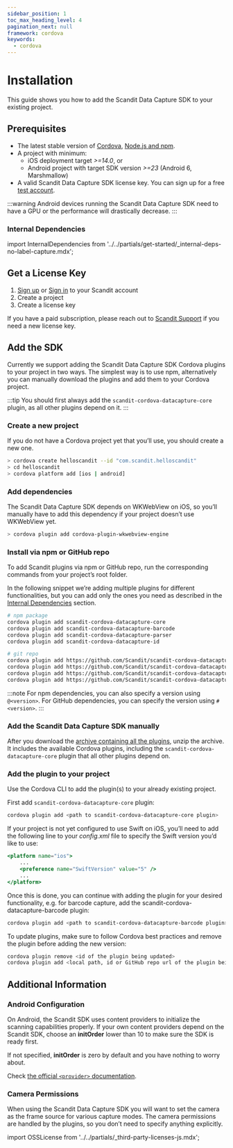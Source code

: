 ```yaml
---
sidebar_position: 1
toc_max_heading_level: 4
pagination_next: null
framework: cordova
keywords:
  - cordova
---
```


# Installation

This guide shows you how to add the Scandit Data Capture SDK to your existing project.

## Prerequisites

- The latest stable version of [Cordova](https://github.com/apache/cordova-cli#installation), [Node.js and npm](https://nodejs.org/en/download/).
- A project with minimum:
	- iOS deployment target _>=14.0_, or
	- Android project with target SDK version _>=23_ (Android 6, Marshmallow)
- A valid Scandit Data Capture SDK license key. You can sign up for a free [test account](https://ssl.scandit.com/dashboard/sign-up?p=test&utm%5Fsource=documentation).

:::warning
Android devices running the Scandit Data Capture SDK need to have a GPU or the performance will drastically decrease.
:::

### Internal Dependencies

import InternalDependencies from '../../partials/get-started/_internal-deps-no-label-capture.mdx';

<InternalDependencies/>

## Get a License Key

1. [Sign up](https://ssl.scandit.com/dashboard/sign-up?p=test) or [Sign in](https://ssl.scandit.com/dashboard/sign-in) to your Scandit account
2. Create a project
3. Create a license key

If you have a paid subscription, please reach out to [Scandit Support](mailto:support@scandit.com) if you need a new license key.

## Add the SDK

Currently we support adding the Scandit Data Capture SDK Cordova plugins to your project in two ways. The simplest way is to use npm, alternatively you can manually download the plugins and add them to your Cordova project.

:::tip
You should first always add the `scandit-cordova-datacapture-core` plugin, as all other plugins depend on it.
:::

### Create a new project

If you do not have a Cordova project yet that you’ll use, you should create a new one.

```sh
> cordova create helloscandit --id "com.scandit.helloscandit"
> cd helloscandit
> cordova platform add [ios | android]
```

### Add dependencies

The Scandit Data Capture SDK depends on WKWebView on iOS, so you’ll manually have to add this dependency if your project doesn’t use WKWebView yet.

```sh
> cordova plugin add cordova-plugin-wkwebview-engine
```

### Install via npm or GitHub repo

To add Scandit plugins via npm or GitHub repo, run the corresponding commands from your project’s root folder.

In the following snippet we’re adding multiple plugins for different functionalities, but you can add only the ones you need as described in the [Internal Dependencies](#internal-dependencies) section.

```sh
# npm package
cordova plugin add scandit-cordova-datacapture-core
cordova plugin add scandit-cordova-datacapture-barcode
cordova plugin add scandit-cordova-datacapture-parser
cordova plugin add scandit-cordova-datacapture-id

# git repo
cordova plugin add https://github.com/Scandit/scandit-cordova-datacapture-core.git
cordova plugin add https://github.com/Scandit/scandit-cordova-datacapture-barcode.git
cordova plugin add https://github.com/Scandit/scandit-cordova-datacapture-parser.git
cordova plugin add https://github.com/Scandit/scandit-cordova-datacapture-id.git
```

:::note
For npm dependencies, you can also specify a version using `@<version>`.
For GitHub dependencies, you can specify the version using `#<version>`.
:::

### Add the Scandit Data Capture SDK manually

After you download the [archive containing all the plugins](https://ssl.scandit.com/dashboard/downloads), unzip the archive. It includes the available Cordova plugins, including the `scandit-cordova-datacapture-core` plugin that all other plugins depend on.

### Add the plugin to your project

Use the Cordova CLI to add the plugin(s) to your already existing project.

First add `scandit-cordova-datacapture-core` plugin:

```sh
cordova plugin add <path to scandit-cordova-datacapture-core plugin>
```

If your project is not yet configured to use Swift on iOS, you’ll need to add the following line to your _config.xml_ file to specify the Swift version you’d like to use:

```jsx
<platform name="ios">
	...
	<preference name="SwiftVersion" value="5" />
	...
</platform>
```

Once this is done, you can continue with adding the plugin for your desired functionality, e.g. for barcode capture, add the scandit-cordova-datacapture-barcode plugin:

```sh
cordova plugin add <path to scandit-cordova-datacapture-barcode plugin>
```

To update plugins, make sure to follow Cordova best practices and remove the plugin before adding the new version:

```sh
cordova plugin remove <id of the plugin being updated>
cordova plugin add <local path, id or GitHub repo url of the plugin being updated>
```

## Additional Information

### Android Configuration


On Android, the Scandit SDK uses content providers to initialize the scanning capabilities properly. If your own content providers depend on the Scandit SDK, choose an **initOrder** lower than 10 to make sure the SDK is ready first.

If not specified, **initOrder** is zero by default and you have nothing to worry about.

Check [the official `<provider>` documentation](https://developer.android.com/guide/topics/manifest/provider-element).

### Camera Permissions

When using the Scandit Data Capture SDK you will want to set the camera as the frame source for various capture modes. The camera permissions are handled by the plugins, so you don’t need to specify anything explicitly.

import OSSLicense from '../../partials/_third-party-licenses-js.mdx';

<OSSLicense/>
